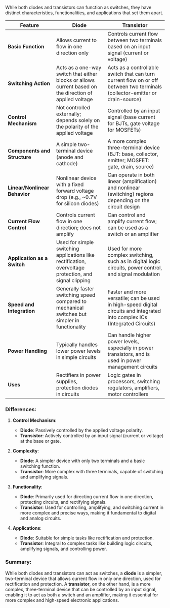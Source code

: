 While both diodes and transistors can function as switches, they have distinct characteristics, functionalities, and applications that set them apart.

| **Feature**                       | **Diode**                                           | **Transistor**                                      |
|-----------------------------------|----------------------------------------------------|----------------------------------------------------|
| **Basic Function**                | Allows current to flow in one direction only       | Controls current flow between two terminals based on an input signal (current or voltage) |
| **Switching Action**              | Acts as a one-way switch that either blocks or allows current based on the direction of applied voltage | Acts as a controllable switch that can turn current flow on or off between two terminals (collector-emitter or drain-source) |
| **Control Mechanism**             | Not controlled externally; depends solely on the polarity of the applied voltage | Controlled by an input signal (base current for BJTs, gate voltage for MOSFETs) |
| **Components and Structure**      | A simple two-terminal device (anode and cathode)   | A more complex three-terminal device (BJT: base, collector, emitter; MOSFET: gate, drain, source) |
| **Linear/Nonlinear Behavior**     | Nonlinear device with a fixed forward voltage drop (e.g., ~0.7V for silicon diodes) | Can operate in both linear (amplification) and nonlinear (switching) regions depending on the circuit design |
| **Current Flow Control**          | Controls current flow in one direction; does not amplify | Can control and amplify current flow; can be used as a switch or an amplifier |
| **Application as a Switch**       | Used for simple switching applications like rectification, overvoltage protection, and signal clipping | Used for more complex switching, such as in digital logic circuits, power control, and signal modulation |
| **Speed and Integration**         | Generally faster switching speed compared to mechanical switches but simpler in functionality | Faster and more versatile; can be used in high-speed digital circuits and integrated into complex ICs (Integrated Circuits) |
| **Power Handling**                | Typically handles lower power levels in simple circuits | Can handle higher power levels, especially in power transistors, and is used in power management circuits |
| **Uses**               | Rectifiers in power supplies, protection diodes in circuits | Logic gates in processors, switching regulators, amplifiers, motor controllers |

### Differences:

1. **Control Mechanism**:
   - **Diode**: Passively controlled by the applied voltage polarity.
   - **Transistor**: Actively controlled by an input signal (current or voltage) at the base or gate.

2. **Complexity**:
   - **Diode**: A simpler device with only two terminals and a basic switching function.
   - **Transistor**: More complex with three terminals, capable of switching and amplifying signals.

3. **Functionality**:
   - **Diode**: Primarily used for directing current flow in one direction, protecting circuits, and rectifying signals.
   - **Transistor**: Used for controlling, amplifying, and switching current in more complex and precise ways, making it fundamental to digital and analog circuits.

4. **Applications**:
   - **Diode**: Suitable for simple tasks like rectification and protection.
   - **Transistor**: Integral to complex tasks like building logic circuits, amplifying signals, and controlling power.

### Summary:
While both diodes and transistors can act as switches, a **diode** is a simpler, two-terminal device that allows current flow in only one direction, used for rectification and protection. A **transistor**, on the other hand, is a more complex, three-terminal device that can be controlled by an input signal, enabling it to act as both a switch and an amplifier, making it essential for more complex and high-speed electronic applications.
